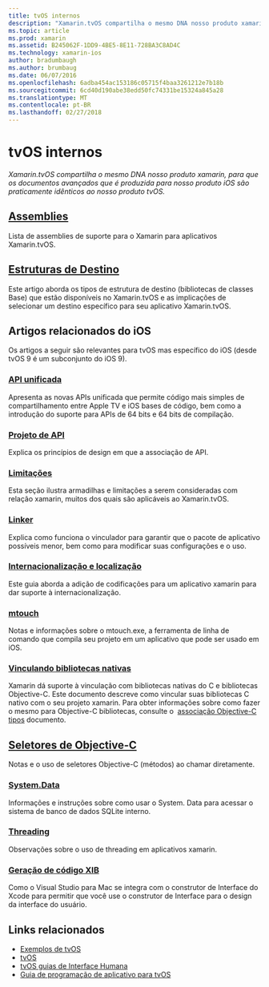 ```yaml
---
title: tvOS internos
description: "Xamarin.tvOS compartilha o mesmo DNA nosso produto xamarin, para que os documentos avançados que é produzida para nosso produto iOS são praticamente idênticos ao nosso produto tvOS."
ms.topic: article
ms.prod: xamarin
ms.assetid: B245062F-1DD9-4BE5-8E11-728BA3C8AD4C
ms.technology: xamarin-ios
author: bradumbaugh
ms.author: brumbaug
ms.date: 06/07/2016
ms.openlocfilehash: 6adba454ac153186c05715f4baa3261212e7b18b
ms.sourcegitcommit: 6cd40d190abe38edd50fc74331be15324a845a28
ms.translationtype: MT
ms.contentlocale: pt-BR
ms.lasthandoff: 02/27/2018
---
```

# <a name="tvos-internals"></a>tvOS internos

_Xamarin.tvOS compartilha o mesmo DNA nosso produto xamarin, para que os documentos avançados que é produzida para nosso produto iOS são praticamente idênticos ao nosso produto tvOS._


##  <a name="assembliesiostvosinternalsassembliesmd"></a>[Assemblies](~/ios/tvos/internals/assemblies.md)

Lista de assemblies de suporte para o Xamarin para aplicativos Xamarin.tvOS.

##  <a name="target-frameworksiostvosinternalsframeworksmd"></a>[Estruturas de Destino](~/ios/tvos/internals/frameworks.md)

Este artigo aborda os tipos de estrutura de destino (bibliotecas de classes Base) que estão disponíveis no Xamarin.tvOS e as implicações de selecionar um destino específico para seu aplicativo Xamarin.tvOS.

## <a name="related-ios-articles"></a>Artigos relacionados do iOS

Os artigos a seguir são relevantes para tvOS mas específico do iOS (desde tvOS 9 é um subconjunto do iOS 9).

###  <a name="unified-apicross-platformmaciosunifiedindexmd"></a>[API unificada](~/cross-platform/macios/unified/index.md)

Apresenta as novas APIs unificada que permite código mais simples de compartilhamento entre Apple TV e iOS bases de código, bem como a introdução do suporte para APIs de 64 bits e 64 bits de compilação.  

###  <a name="api-designiosinternalsapi-designindexmd"></a>[Projeto de API](~/ios/internals/api-design/index.md)

Explica os princípios de design em que a associação de API.

###  <a name="limitationsiosinternalslimitationsmd"></a>[Limitações](~/ios/internals/limitations.md)

Esta seção ilustra armadilhas e limitações a serem consideradas com relação xamarin, muitos dos quais são aplicáveis ao Xamarin.tvOS.

###  <a name="linkeriosdeploy-testlinkermd"></a>[Linker](~/ios/deploy-test/linker.md)

Explica como funciona o vinculador para garantir que o pacote de aplicativo possíveis menor, bem como para modificar suas configurações e o uso.

###  <a name="localization-and-internationalizationiosapp-fundamentalslocalizationindexmd"></a>[Internacionalização e localização](~/ios/app-fundamentals/localization/index.md)

Este guia aborda a adição de codificações para um aplicativo xamarin para dar suporte à internacionalização.

###  <a name="mtouchiosdeploy-testmtouchmd"></a>[mtouch](~/ios/deploy-test/mtouch.md)

Notas e informações sobre o mtouch.exe, a ferramenta de linha de comando que compila seu projeto em um aplicativo que pode ser usado em iOS.

###  <a name="linking-native-librariesiosplatformnative-interopmd"></a>[Vinculando bibliotecas nativas](~/ios/platform/native-interop.md)

Xamarin dá suporte à vinculação com bibliotecas nativas do C e bibliotecas Objective-C. Este documento descreve como vincular suas bibliotecas C nativo com o seu projeto xamarin. Para obter informações sobre como fazer o mesmo para Objective-C bibliotecas, consulte o&nbsp; [associação Objective-C tipos](~/ios/platform/binding-objective-c/index.md)&nbsp;documento.

##  <a name="objective-c-selectorsiosinternalsobjective-c-selectorsmd"></a>[Seletores de Objective-C](~/ios/internals/objective-c-selectors.md)

Notas e o uso de seletores Objective-C (métodos) ao chamar diretamente.

###  <a name="systemdataiosdata-cloudsystemdatamd"></a>[System.Data](~/ios/data-cloud/system.data.md)

Informações e instruções sobre como usar o System. Data para acessar o sistema de banco de dados SQLite interno.

###  <a name="threadingiosapp-fundamentalsthreadingmd"></a>[Threading](~/ios/app-fundamentals/threading.md)

Observações sobre o uso de threading em aplicativos xamarin.

###  <a name="xib-code-generationiosinternalsxib-code-generationmd"></a>[Geração de código XIB](~/ios/internals/xib-code-generation.md)

Como o Visual Studio para Mac se integra com o construtor de Interface do Xcode para permitir que você use o construtor de Interface para o design da interface do usuário.



## <a name="related-links"></a>Links relacionados

- [Exemplos de tvOS](https://developer.xamarin.com/samples/tvos/all/)
- [tvOS](https://developer.apple.com/tvos/)
- [tvOS guias de Interface Humana](https://developer.apple.com/tvos/human-interface-guidelines/)
- [Guia de programação de aplicativo para tvOS](https://developer.apple.com/library/prerelease/tvos/documentation/General/Conceptual/AppleTV_PG/)

